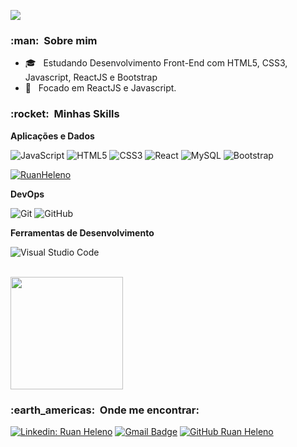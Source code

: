 
![](https://komarev.com/ghpvc/?username=RuanHeleno&color=006bed)

<h3> :man: &nbsp;Sobre mim </h3>

- 🎓 &nbsp; Estudando Desenvolvimento Front-End com HTML5, CSS3, Javascript, ReactJS e Bootstrap
- 🌱 &nbsp; Focado em ReactJS e Javascript.

<h3> :rocket: &nbsp;Minhas Skills </h3>

**Aplicações e Dados**

  ![JavaScript](https://img.shields.io/badge/JavaScript-F7DF1E?style=for-the-badge&logo=javascript&logoColor=black)
  ![HTML5](https://img.shields.io/badge/HTML5-E34F26?style=for-the-badge&logo=html5&logoColor=white)
  ![CSS3](https://img.shields.io/badge/CSS3-1572B6?style=for-the-badge&logo=css3&logoColor=white)
  ![React](https://img.shields.io/badge/React-20232A?style=for-the-badge&logo=react&logoColor=61DAFB)
  ![MySQL](https://img.shields.io/badge/MySQL-00000F?style=for-the-badge&logo=mysql&logoColor=white)
  ![Bootstrap](https://img.shields.io/badge/Bootstrap-563D7C?style=for-the-badge&logo=bootstrap&logoColor=white)
  
  [![RuanHeleno](https://github-readme-stats.vercel.app/api/top-langs/?username=RuanHeleno&hide=html&layout=compact=true&theme=dracula)](https://github.com/RuanHeleno/)

**DevOps**

  ![Git](https://img.shields.io/badge/-Git-333333?style=flat&logo=git)
  ![GitHub](https://img.shields.io/badge/-GitHub-333333?style=flat&logo=github)

**Ferramentas de Desenvolvimento**

  ![Visual Studio Code](https://img.shields.io/badge/-Visual%20Studio%20Code-333333?style=flat&logo=visual-studio-code&logoColor=007ACC)

<br/>

<a href="https://github.com/RuanHeleno">
  <img height="180em" src="https://github-readme-stats.vercel.app/api?username=RuanHeleno&theme=dracula&show_icons=true" />
</a>

<br/>

<h3> :earth_americas: &nbsp;Onde me encontrar: </h3> 

[![Linkedin: Ruan Heleno](https://img.shields.io/badge/-RuanHeleno-blue?style=flat-square&logo=Linkedin&logoColor=white&link=https://www.linkedin.com/in/ruan-heleno-da-rocha-vieira-753155105/)](https://www.linkedin.com/in/ruan-heleno-da-rocha-vieira-753155105/)
[![Gmail Badge](https://img.shields.io/badge/-ruan.empreenderop@gmail.com-006bed?style=flat-square&logo=Gmail&logoColor=white&link=mailto:ruan.empreenderop@gmail.com)](mailto:ruan.empreenderop@gmail.com)
[![GitHub Ruan Heleno]( https://img.shields.io/github/followers/RuanHeleno?label=follow&style=social)](https://github.com/RuanHeleno)
